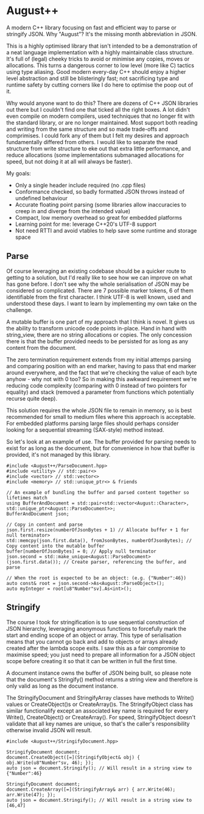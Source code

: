 # August++

A modern C++ library focusing on fast and efficient way to parse or stringify JSON. Why "August"? It's the missing month abbreviation in JSON.

This is a highly optimised library that isn't intended to be a demonstration of a neat language implementation with a highly maintainable class structure. 
It's full of (legal) cheeky tricks to avoid or minimise any copies, moves or allocations. 
This turns a dangerous corner to low level (more like C) tactics using type aliasing. 
Good modern every-day C++ should enjoy a higher level abstraction and still be blisteringly fast; not sacrificing type and runtime safety by cutting corners like I do here to optimise the poop out of it.

Why would anyone want to do this? There are dozens of C++ JSON libraries out there but I couldn't find one that ticked all the right boxes. 
A lot didn't even compile on modern compilers, used techniques that no longer fit with the standard library, or are no longer maintained. 
Most support both reading and writing from the same structure and so made trade-offs and comprimises. 
I could fork any of them but I felt my desires and approach fundamentally differed from others. 
I would like to separate the read structure from write structure to eke out that extra little performance, and reduce allocations (some implementations submanaged allocations for speed, but not doing it at all will always be faster).

My goals:
* Only a single header include required (no .cpp files)
* Conformance checked, so badly formatted JSON throws instead of undefined behaviour
* Accurate floating point parsing (some libraries allow inaccuracies to creep in and diverge from the intended value)
* Compact, low memory overhead so great for embedded platforms
* Learning point for me: leverage C++20's UTF-8 support
* Not need RTTI and avoid vtables to help save some runtime and storage space

## Parse
Of course leveraging an existing codebase should be a quicker route to getting to a solution, but I'd really like to see how we can improve on what has gone before. I don't see why the whole serialisation of JSON may be considered so complicated. There are 7 possible marker tokens, 6 of them identifiable from the first character. I think UTF-8 is well known, used and understood these days. I want to learn by implementing my own take on the challenge.

A mutable buffer is one part of my approach that I think is novel. It gives us the ability to transform unicode code points in-place. Hand in hand with string_view, there are no string allocations or copies. The only concession there is that the buffer provided needs to be persisted for as long as any content from the document.

The zero termination requirement extends from my initial attemps parsing and comparing position with an end marker, having to pass that end marker around everywhere, and the fact that we're checking the value of each byte anyhow - why not with 0 too? So in making this awkward requirement we're reducing code complexity (comparing with 0 instead of two pointers for equality) and stack (removed a parameter from functions which potentially recurse quite deep).

This solution requires the whole JSON file to remain in memory, so is best recommended for small to medium files where this approach is acceptable. For embedded platforms parsing large files should perhaps consider looking for a sequential streaming (SAX-style) method instead.

So let's look at an example of use.
The buffer provided for parsing needs to exist for as long as the document, but for convenience in how that buffer is provided, it's not managed by this library.
~~~
#include <August++/ParseDocument.hpp>
#include <utility> // std::pair<>
#include <vector> // std::vector<>
#include <memory> // std::unique_ptr<> & friends

// An example of bundling the buffer and parsed content together so lifetimes match
using BufferAndDocument = std::pair<std::vector<August::Character>, std::unique_ptr<August::ParseDocument>>;
BufferAndDocument json;

// Copy in content and parse
json.first.resize(numberOfJsonBytes + 1) // Allocate buffer + 1 for null terminator>
std::memcpy(json.first.data(), fromJsonBytes, numberOfJsonBytes); // Copy content into the mutable buffer
buffer[numberOfJsonBytes] = 0; // Apply null terminator
json.second = std::make_unique<August::ParseDocument>(json.first.data()); // Create parser, referencing the buffer, and parse

// When the root is expected to be an object: (e.g. {"Number":46})
auto const& root = json.second->As<August::ParseObject>(); 
auto myInteger = root[u8"Number"sv].As<int>();
~~~

## Stringify
The course I took for stringification is to use sequential construction of JSON hierarchy, leveraging anonymous functions to forcefully mark the start and ending scope of an object or array. This type of serialisation means that you cannot go back and add to objects or arrays already created after the lambda scope exits. I saw this as a fair compromise to maximise speed; you just need to prepare all information for a JSON object scope before creating it so that it can be written in full the first time.

A document instance owns the buffer of JSON being built, so please note that the document's Stringify() method returns a string view and therefore is only valid as long as the document instance.

The StringifyDocument and StringifyArray classes have methods to Write() values or CreateObject()s or CreateArray()s. The StringifyObject class has similar functionalify except an associated key name is required for every Write(), CreateObject() or CreateArray(). For speed, StringifyObject doesn't validate that all key names are unique, so that's the caller's responsibility otherwise invalid JSON will result.
~~~
#include <August++/StringifyDocument.hpp>

StringifyDocument document;
document.CreateObject([=](StringifyObject& obj) { obj.Write(u8"Number"sv, 46); });
auto json = document.Stringify(); // Will result in a string view to {"Number":46}

StringifyDocument document;
document.CreateArray([=](StringifyArray& arr) { arr.Write(46); arr.Write(47); });
auto json = document.Stringify(); // Will result in a string view to [46,47]
~~~
